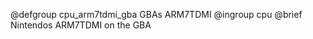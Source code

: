 @defgroup   cpu_arm7tdmi_gba GBAs ARM7TDMI
@ingroup    cpu
@brief      Nintendos ARM7TDMI on the GBA
